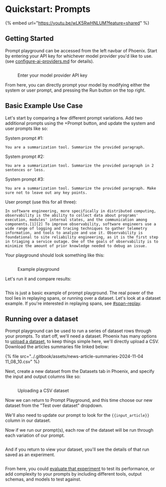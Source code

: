 # Quickstart: Prompts

{% embed url="https://youtu.be/wLK5RwHNLUM?feature=shared" %}

## Getting Started

Prompt playground can be accessed from the left navbar of Phoenix. Start by entering your API key for whichever model provider you'd like to use. (see [configure-ai-providers.md](how-to-prompts/configure-ai-providers.md "mention") for details).

<figure><img src="../.gitbook/assets/Screenshot 2024-12-09 at 10.42.07 AM.png" alt=""><figcaption><p>Enter your model provider API key</p></figcaption></figure>

From here, you can directly prompt your model by modifying either the system or user prompt, and pressing the Run button on the top right.&#x20;

## Basic Example Use Case

Let's start by comparing a few different prompt variations. Add two additional prompts using the +Prompt button, and update the system and user prompts like so:

System prompt #1:

```
You are a summarization tool. Summarize the provided paragraph.
```

System prompt #2:&#x20;

```
You are a summarization tool. Summarize the provided paragraph in 2 sentences or less.
```

System prompt #3:

```
You are a summarization tool. Summarize the provided paragraph. Make sure not to leave out any key points.
```

User prompt (use this for all three):

```
In software engineering, more specifically in distributed computing, observability is the ability to collect data about programs' execution, modules' internal states, and the communication among components.[1][2] To improve observability, software engineers use a wide range of logging and tracing techniques to gather telemetry information, and tools to analyze and use it. Observability is foundational to site reliability engineering, as it is the first step in triaging a service outage. One of the goals of observability is to minimize the amount of prior knowledge needed to debug an issue.
```

Your playground should look something like this:

<figure><img src="../.gitbook/assets/Screenshot 2024-12-09 at 10.49.57 AM.png" alt=""><figcaption><p>Example playground</p></figcaption></figure>

Let's run it and compare results:

<figure><img src="../.gitbook/assets/Screenshot 2024-12-09 at 10.51.07 AM.png" alt=""><figcaption></figcaption></figure>

This is just a basic example of prompt playground. The real power of the tool lies in replaying spans, or running over a dataset. Let's look at a dataset example. If you're interested in replaying spans, see [#span-replay](overview-prompts/#span-replay "mention").

## Running over a dataset

Prompt playground can be used to run a series of dataset rows through your prompts. To start off, we'll need a dataset. Phoenix has many options to [upload a dataset](../datasets-and-experiments/how-to-datasets/), to keep things simple here, we'll directly upload a CSV. Download the articles summaries file linked below:

{% file src="../.gitbook/assets/news-article-summaries-2024-11-04 11_08_10.csv" %}

Next, create a new dataset from the Datasets tab in Phoenix, and specify the input and output columns like so:

<figure><img src="../.gitbook/assets/Screenshot 2024-12-09 at 11.29.18 AM.png" alt=""><figcaption><p>Uploading a CSV dataset</p></figcaption></figure>

Now we can return to Prompt Playground, and this time choose our new dataset from the "Test over dataset" dropdown.

We'll also need to update our prompt to look for the `{{input_article}}` column in our dataset.

Now if we run our prompt(s), each row of the dataset will be run through each variation of our prompt.

<figure><img src="../.gitbook/assets/Screenshot 2024-12-09 at 11.34.54 AM.png" alt=""><figcaption></figcaption></figure>

And if you return to view your dataset, you'll see the details of that run saved as an experiment.&#x20;

<figure><img src="../.gitbook/assets/Screenshot 2024-12-09 at 11.37.34 AM.png" alt=""><figcaption></figcaption></figure>

From here, you could [evaluate that experiment](../datasets-and-experiments/how-to-experiments/#how-to-use-evaluators) to test its performance, or add complexity to your prompts by including different tools, output schemas, and models to test against.
